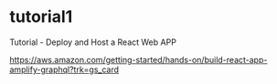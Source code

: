# tutorial1
Tutorial - Deploy and Host a React Web APP

https://aws.amazon.com/getting-started/hands-on/build-react-app-amplify-graphql?trk=gs_card
